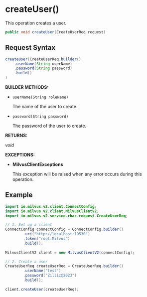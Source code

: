 # createUser()

This operation creates a user.

```java
public void createUser(CreateUserReq request)
```

## Request Syntax

```java
createUser(CreateUserReq.builder()
    .userName(String userName)
    .password(String password)
    .build()
)
```

**BUILDER METHODS:**

- `userName(String roleName)`

    The name of the user to create.

- `password(String password)`

    The password of the user to create.

**RETURNS:**

*void*

**EXCEPTIONS:**

- **MilvusClientExceptions**

    This exception will be raised when any error occurs during this operation.

## Example

```java
import io.milvus.v2.client.ConnectConfig;
import io.milvus.v2.client.MilvusClientV2;
import io.milvus.v2.service.rbac.request.CreateUserReq;

// 1. Set up a client
ConnectConfig connectConfig = ConnectConfig.builder()
        .uri("http://localhost:19530")
        .token("root:Milvus")
        .build();
        
MilvusClientV2 client = new MilvusClientV2(connectConfig);

// 2. Create a user
CreateUserReq createUserReq = CreateUserReq.builder()
        .userName("test")
        .password("Zilliz@2023")
        .build();
        
client.createUser(createUserReq);
```

